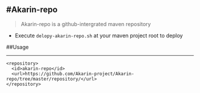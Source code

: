 #Akarin-repo
---

> Akarin-repo is a github-intergrated maven repository

* Execute `delopy-akarin-repo.sh` at your maven project root to deploy

##Usage
***
```
<repository>
  <id>akarin-repo</id>
  <url>https://github.com/Akarin-project/Akarin-repo/tree/master/repository/</url>
</repository>
```